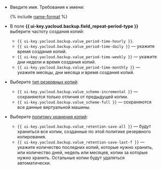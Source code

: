 * Введите имя. Требования к имени:

  {% include [name-format](../../_includes/name-format.md) %}

* В поле **{{ ui-key.yacloud.backup.field_repeat-period-type }}** выберите частоту создания копий:
  * `{{ ui-key.yacloud.backup.value_period-time-hourly }}`.
  * `{{ ui-key.yacloud.backup.value_period-time-daily }}` — укажите время создания копий.
  * `{{ ui-key.yacloud.backup.value_period-time-weekly }}` — укажите дни недели и время создания копий.
  * `{{ ui-key.yacloud.backup.value_period-time-monthly }}` — укажите месяцы, дни месяца и время создания копий.
* Выберите [тип резервных копий](../../backup/concepts/backup.md#types):
  * `{{ ui-key.yacloud.backup.value_scheme-incremental }}` — сохраняются только отличия от предыдущей копии.
  * `{{ ui-key.yacloud.backup.value_scheme-full }}` — сохраняются все данные виртуальной машины.
* Выберите [политику хранения копий](../../backup/concepts/policy.md#retention):
  * `{{ ui-key.yacloud.backup.value_retention-save-all }}` — будут храниться все копии, созданные по этой политике резервного копирования.
  * `{{ ui-key.yacloud.backup.value_retention-save-last-f }}` — укажите количество последних копий, которые нужно хранить, или количество дней, недель или месяцев, копии за которые нужно хранить. Остальные копии будут удаляться автоматически.
